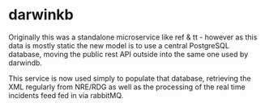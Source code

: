 # darwinkb

Originally this was a standalone microservice like ref & tt - however as this data is mostly static the new model is to
use a central PostgreSQL database, moving the public rest API outside into the same one used by darwindb.

This service is now used simply to populate that database, retrieving the XML regularly from NRE/RDG as well as the
processing of the real time incidents feed fed in via rabbitMQ.

 